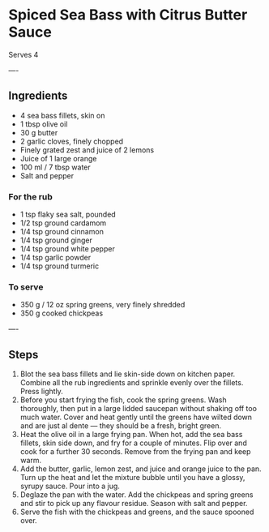 # Spiced Sea Bass with Citrus Butter Sauce

Serves 4

—-

## Ingredients

* 4 sea bass fillets, skin on
* 1 tbsp olive oil
* 30 g butter
* 2 garlic cloves, finely chopped
* Finely grated zest and juice of 2 lemons
* Juice of 1 large orange
* 100 ml / 7 tbsp water
* Salt and pepper

### For the rub
* 1 tsp flaky sea salt, pounded
* 1/2 tsp ground cardamom
* 1/4 tsp ground cinnamon
* 1/4 tsp ground ginger
* 1/4 tsp ground white pepper
* 1/4 tsp garlic powder
* 1/4 tsp ground turmeric

### To serve
* 350 g  / 12 oz spring greens, very finely shredded
* 350 g cooked chickpeas

—-

## Steps

1.  Blot the sea bass fillets and lie skin-side down on kitchen paper. Combine all the rub ingredients and sprinkle evenly over the fillets. Press lightly.
2.  Before you start frying the fish, cook the spring greens. Wash thoroughly, then put in a large lidded saucepan without shaking off too much water. Cover and heat gently until the greens have wilted down and are just al dente — they should be a fresh, bright green.
3.  Heat the olive oil in a large frying pan. When hot, add the sea bass fillets, skin side down, and fry for a couple of minutes. Flip over and cook for a further 30 seconds. Remove from the frying pan and keep warm.
4.  Add the butter, garlic, lemon zest, and juice and orange juice to the pan. Turn up the heat and let the mixture bubble until you have a glossy, syrupy sauce. Pour into a jug.
5.  Deglaze the pan with the water. Add the chickpeas and spring greens and stir to pick up any flavour residue. Season with salt and pepper.
6.  Serve the fish with the chickpeas and greens, and the sauce spooned over.

